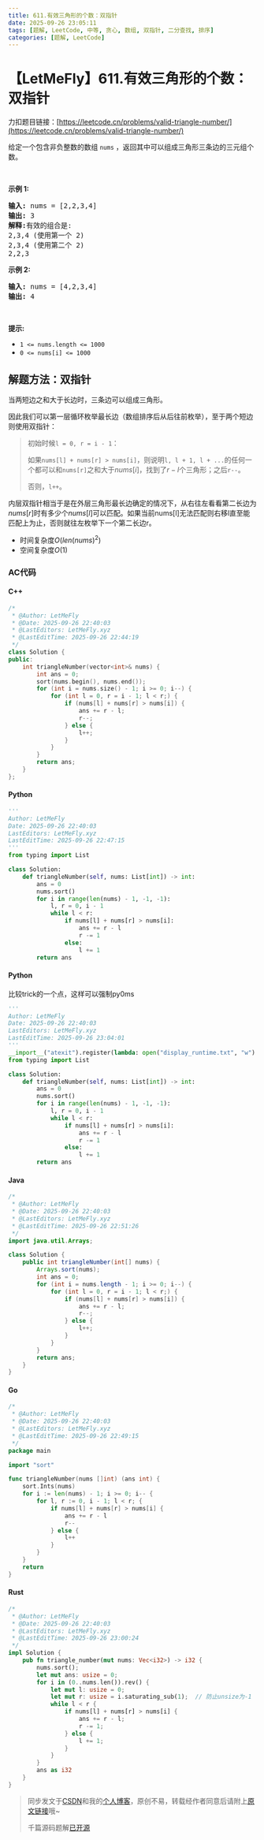 ```yaml
---
title: 611.有效三角形的个数：双指针
date: 2025-09-26 23:05:11
tags: [题解, LeetCode, 中等, 贪心, 数组, 双指针, 二分查找, 排序]
categories: [题解, LeetCode]
---
```


# 【LetMeFly】611.有效三角形的个数：双指针

力扣题目链接：[https://leetcode.cn/problems/valid-triangle-number/](https://leetcode.cn/problems/valid-triangle-number/)

<p>给定一个包含非负整数的数组&nbsp;<code>nums</code> ，返回其中可以组成三角形三条边的三元组个数。</p>

<p>&nbsp;</p>

<p><strong>示例 1:</strong></p>

<pre>
<strong>输入:</strong> nums = [2,2,3,4]
<strong>输出:</strong> 3
<strong>解释:</strong>有效的组合是: 
2,3,4 (使用第一个 2)
2,3,4 (使用第二个 2)
2,2,3
</pre>

<p><strong>示例 2:</strong></p>

<pre>
<strong>输入:</strong> nums = [4,2,3,4]
<strong>输出:</strong> 4</pre>

<p>&nbsp;</p>

<p><strong>提示:</strong></p>

<ul>
	<li><code>1 &lt;= nums.length &lt;= 1000</code></li>
	<li><code>0 &lt;= nums[i] &lt;= 1000</code></li>
</ul>


    
## 解题方法：双指针

当两短边之和大于长边时，三条边可以组成三角形。

因此我们可以第一层循环枚举最长边（数组排序后从后往前枚举），至于两个短边则使用双指针：

> 初始时候`l = 0, r = i - 1`：
>
> 如果`nums[l] + nums[r] > nums[i]`，则说明`l, l + 1, l + ...`的任何一个都可以和`nums[r]`之和大于$nums[i]$，找到了$r-l$个三角形；之后`r--`。
>
> 否则，`l++`。

内层双指针相当于是在外层三角形最长边确定的情况下，从右往左看看第二长边为$nums[r]$时有多少个$nums[l]$可以匹配。如果当前nums[l]无法匹配则右移l直至能匹配上为止，否则就往左枚举下一个第二长边r。

+ 时间复杂度$O(len(nums)^2)$
+ 空间复杂度$O(1)$

### AC代码

#### C++

```cpp
/*
 * @Author: LetMeFly
 * @Date: 2025-09-26 22:40:03
 * @LastEditors: LetMeFly.xyz
 * @LastEditTime: 2025-09-26 22:44:19
 */
class Solution {
public:
    int triangleNumber(vector<int>& nums) {
        int ans = 0;
        sort(nums.begin(), nums.end());
        for (int i = nums.size() - 1; i >= 0; i--) {
            for (int l = 0, r = i - 1; l < r;) {
                if (nums[l] + nums[r] > nums[i]) {
                    ans += r - l;
                    r--;
                } else {
                    l++;
                }
            }
        }
        return ans;
    }
};
```

#### Python

```python
'''
Author: LetMeFly
Date: 2025-09-26 22:40:03
LastEditors: LetMeFly.xyz
LastEditTime: 2025-09-26 22:47:15
'''
from typing import List

class Solution:
    def triangleNumber(self, nums: List[int]) -> int:
        ans = 0
        nums.sort()
        for i in range(len(nums) - 1, -1, -1):
            l, r = 0, i - 1
            while l < r:
                if nums[l] + nums[r] > nums[i]:
                    ans += r - l
                    r -= 1
                else:
                    l += 1
        return ans
```

#### Python

比较trick的一个点，这样可以强制py0ms

```python
'''
Author: LetMeFly
Date: 2025-09-26 22:40:03
LastEditors: LetMeFly.xyz
LastEditTime: 2025-09-26 23:04:01
'''
__import__("atexit").register(lambda: open("display_runtime.txt", "w").write("0"))
from typing import List

class Solution:
    def triangleNumber(self, nums: List[int]) -> int:
        ans = 0
        nums.sort()
        for i in range(len(nums) - 1, -1, -1):
            l, r = 0, i - 1
            while l < r:
                if nums[l] + nums[r] > nums[i]:
                    ans += r - l
                    r -= 1
                else:
                    l += 1
        return ans
```

#### Java

```java
/*
 * @Author: LetMeFly
 * @Date: 2025-09-26 22:40:03
 * @LastEditors: LetMeFly.xyz
 * @LastEditTime: 2025-09-26 22:51:26
 */
import java.util.Arrays;

class Solution {
    public int triangleNumber(int[] nums) {
        Arrays.sort(nums);
        int ans = 0;
        for (int i = nums.length - 1; i >= 0; i--) {
            for (int l = 0, r = i - 1; l < r;) {
                if (nums[l] + nums[r] > nums[i]) {
                    ans += r - l;
                    r--;
                } else {
                    l++;
                }
            }
        }
        return ans;
    }
}
```

#### Go

```go
/*
 * @Author: LetMeFly
 * @Date: 2025-09-26 22:40:03
 * @LastEditors: LetMeFly.xyz
 * @LastEditTime: 2025-09-26 22:49:15
 */
package main

import "sort"

func triangleNumber(nums []int) (ans int) {
    sort.Ints(nums)
    for i := len(nums) - 1; i >= 0; i-- {
        for l, r := 0, i - 1; l < r; {
            if nums[l] + nums[r] > nums[i] {
                ans += r - l
                r--
            } else {
                l++
            }
        }
    }
    return
}
```

#### Rust

```rust
/*
 * @Author: LetMeFly
 * @Date: 2025-09-26 22:40:03
 * @LastEditors: LetMeFly.xyz
 * @LastEditTime: 2025-09-26 23:00:24
 */
impl Solution {
    pub fn triangle_number(mut nums: Vec<i32>) -> i32 {
        nums.sort();
        let mut ans: usize = 0;
        for i in (0..nums.len()).rev() {
            let mut l: usize = 0;
            let mut r: usize = i.saturating_sub(1);  // 防止unsize为-1
            while l < r {
                if nums[l] + nums[r] > nums[i] {
                    ans += r - l;
                    r -= 1;
                } else {
                    l += 1;
                }
            }
        }
        ans as i32
    }
}
```

> 同步发文于[CSDN](https://letmefly.blog.csdn.net/article/details/152139563)和我的[个人博客](https://blog.letmefly.xyz/)，原创不易，转载经作者同意后请附上[原文链接](https://blog.letmefly.xyz/2025/09/26/LeetCode%200611.%E6%9C%89%E6%95%88%E4%B8%89%E8%A7%92%E5%BD%A2%E7%9A%84%E4%B8%AA%E6%95%B0/)哦~
>
> 千篇源码题解[已开源](https://github.com/LetMeFly666/LeetCode)
